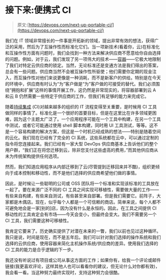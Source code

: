 # 接下来:便携式 CI

> 原文:[https://devops.com/next-up-portable-ci/](https://devops.com/next-up-portable-ci/)

我们在 IT 领域非常擅长的一件事是开拓新的领域，提出非常有效的想法，获得广泛的采用，然后为了互操作性而标准化它们。当一项新技术(看着你，云)在标准化和互操作性方面有问题时，我们会找到一种方法来解决供应商不愿意给你自由选择的问题。例如，对于云，我们发现了另一项伟大的技术——[容器](https://containerjournal.com/category/topics/container-networking/)——它极大地限制了我们对特定云供应商的锁定。当然，无论标准还是变通方法是我们得出的答案，总会有一些问题。供应商当然不会被互操作性所驱使；他们需要你定期的现金注入，而互操作性对他们来说更像是一种消耗，而不是新客户的供给。特别是在今天的环境中，供应商有时认为“为”客户做是“为”客户做的可接受的替代。我们必须围绕“拥抱和扩展”这样的事情开展工作，这仍然是非常现实的，将容器部署到云 A 和云 B 仍然需要一些特定于供应商的工作，但我们有足够的能力来完成它。

随着[持续集成](https://devops.com/?s=CI%2FCD) (CI)对越来越多的组织的 IT 流程变得至关重要，是时候用 CI 工具做同样的事情了。标准化是一个很好的首要目标，但是在这里比在许多领域更困难，因为这个主题太广泛了。一个应用程序可能在一个工具中构建，在另一个工具中测试，或者它可能通过使用 shell 脚本构建，同时用 UI 工具测试，等等。这不是一个容易构建的解决方案，但这是一个时机已经成熟的想法——特别是随着空间的云化。我们现在已经有了完全的 CI 系统，这些系统都在云中，可以通过定制的指令将您连接起来。我们已经有一家大型 DevOps 供应商基本上告诉他们的整个用户群，“我们正在将您迁移到云，除非您支付这些虚高的费用，”而其他供应商从未为传统架构提供任何选项。

然而，我们知道应用程序从内部迁移到了云(尽管提到迁移回来并不酷)，组织更倾向于成本控制和移动性，而不是他们选择的供应商希望他们做的事情。

因此，是时候让一些聪明的公司或 OSS 团队将一个标准和实现该标准的工具放在一起了。要在来源广泛不同的 CI 工具之间实现可移植性，需要做大量的工作——有些来自构建，有些来自测试，有些甚至来自部署。但是我们需要它。前阵子，大家都是木偶店。现在，似乎每个人都是一个可信赖的商店。简单来说，每个人都不可避免地会是一家[别的]店，因为没有什么是永恒的。因此，在工具之间提供 CI 移动性的工具肯定会有市场——今天会变小，但最终会变大。我们不需要另一个 CI 工具，我们需要这种可移植性。

我肯定它要来了。历史确实提供了对潜在未来的一瞥，我们以前也见过这种循环。我只是说，时间是现在，而不是五年后。我们可以针对我们选择的操作系统和我们选择的云供应商，使用容器来简化主机操作系统/供应商的差异。使用我们选择的 CI 工具的能力是合乎逻辑的下一步。

我还没有听说过有项目或公司从事这方面的工作；如果你有，给我一个评论或邮件链接(我更喜欢评论，这样其他人也可以看看你的建议，但无论什么对你都有效)，我会看一看。当这种努力最终实现时，支持这种努力会很酷。
